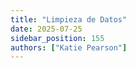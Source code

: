 ```yaml
---
title: "Limpieza de Datos"
date: 2025-07-25
sidebar_position: 155
authors: ["Katie Pearson"]
---
```

